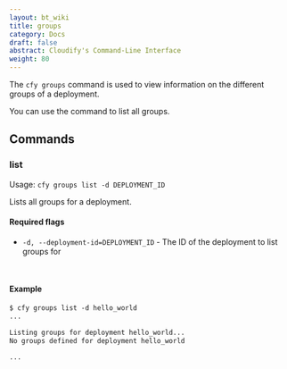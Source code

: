 ```yaml
---
layout: bt_wiki
title: groups
category: Docs
draft: false
abstract: Cloudify's Command-Line Interface
weight: 80
---
```


The `cfy groups` command is used to view information on the different groups of a deployment.

You can use the command to list all groups.


## Commands


### list

Usage: `cfy groups list -d DEPLOYMENT_ID`

Lists all groups for a deployment.

#### Required flags

* `-d, --deployment-id=DEPLOYMENT_ID` - The ID of the deployment to list groups for


&nbsp;
#### Example

```markdown
$ cfy groups list -d hello_world
...

Listing groups for deployment hello_world...
No groups defined for deployment hello_world

...
```